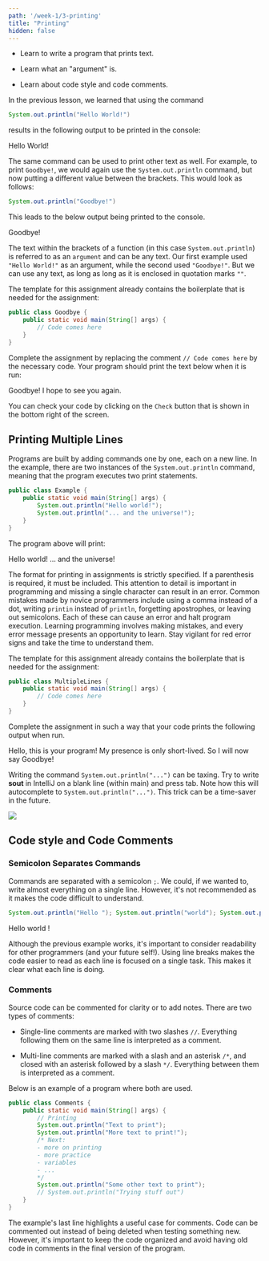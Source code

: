 ```yaml
---
path: '/week-1/3-printing'
title: "Printing"
hidden: false
---
```


<text-box variant='learningObjectives' name='Learning Objectives'>

- Learn to write a program that prints text.

- Learn what an "argument" is.
    
- Learn about code style and code comments.

</text-box>

In the previous lesson, we learned that using the command
```java
System.out.println("Hello World!")
```
results in the following output to be printed in the console:

<sample-output>

Hello World!

</sample-output>

The same command can be used to print other text as well. For example, to print ``Goodbye!``, we would again use the `System.out.println` command, but now putting a different value between the brackets. This would look as follows:
``` Java
System.out.println("Goodbye!")
```
This leads to the below output being printed to the console.

<sample-output>

Goodbye!

</sample-output>

The text within the brackets of a function (in this case `System.out.println`) is referred to as an `argument` and can be any text. Our first example used `"Hello World!"` as an argument, while the second used `"Goodbye!"`. But we can use any text, as long as long as it is enclosed in quotation marks `""`.

<programming-exercise name="Goodbye">

The template for this assignment already contains the boilerplate that is needed for the assignment:
```java
public class Goodbye {
    public static void main(String[] args) {
        // Code comes here
    }
}

```

Complete the assignment by replacing the comment `// Code comes here` by the necessary code. Your program should print the text below when it is run:

<sample-output>

Goodbye! I hope to see you again.

</sample-output>

You can check your code by clicking on the `Check` button that is shown in the bottom right of the screen.

</programming-exercise>


## Printing Multiple Lines

Programs are built by adding commands one by one, each on a new line. In the example, there are two instances of the `System.out.println` command, meaning that the program executes two print statements.

```java
public class Example {
    public static void main(String[] args) {
        System.out.println("Hello world!");
        System.out.println("... and the universe!");
    }
}
```

The program above will print:

<sample-output>

Hello world!
... and the universe!

</sample-output>


<text-box variant=hint name="Assignment guidelines">

 The format for printing in assignments is strictly specified. If a parenthesis is required, it must be included.
    This attention to detail is important in programming and missing a single character can result in an error. Common mistakes made by novice programmers include using a comma instead of a dot, writing `printin` instead of `println`, forgetting apostrophes, or leaving out semicolons.
    Each of these can cause an error and halt program execution. Learning programming involves making mistakes, and every error message presents an opportunity to learn. Stay vigilant for red error signs and take the time to understand them.   
       
</text-box>

<programming-exercise name="Multiple Lines">

The template for this assignment already contains the boilerplate that is needed for the assignment:
```java
public class MultipleLines {
    public static void main(String[] args) {
        // Code comes here
    }
}

```

Complete the assignment in such a way that your code prints the following output when run.

<sample-output>

Hello, this is your program!
My presence is only short-lived.
So I will now say Goodbye!

</sample-output>

</programming-exercise>

<text-box variant=hint name="Using a shortcut for printing">

Writing the command `System.out.println("...")` can be taxing. Try to write **sout** in IntelliJ on a blank line (within main) and press tab. Note how this will autocomplete to `System.out.println("...")`. This trick can be a time-saver in the future.

![](../img/soutVideo.gif)

</text-box>

## Code style and Code Comments

### Semicolon Separates Commands
Commands are separated with a semicolon `;`. We could, if we wanted to, write almost everything on a single line. However, it's not recommended as it makes the code difficult to understand.

```java
System.out.println("Hello "); System.out.println("world"); System.out.println("!");
```

<sample-output>

Hello
world
!

</sample-output>

Although the previous example works, it's important to consider readability for other programmers (and your future self!). Using line breaks makes the code easier to read as each line is focused on a single task. This makes it clear what each line is doing.

### Comments
Source code can be commented for clarity or to add notes. There are two types of comments:

- Single-line comments are marked with two slashes `//`. Everything following them on the same line is interpreted as a comment.

- Multi-line comments are marked with a slash and an asterisk `/*`, and closed with an asterisk followed by a slash `*/`. Everything between them is interpreted as a comment.

Below is an example of a program where both are used.

```java
public class Comments {
    public static void main(String[] args) {
        // Printing
        System.out.println("Text to print");
        System.out.println("More text to print!");
        /* Next:
        - more on printing
        - more practice
        - variables
        - ...
        */
        System.out.println("Some other text to print");
        // System.out.println("Trying stuff out")
    }
}
```

The example's last line highlights a useful case for comments. Code can be commented out instead of being deleted when testing something new. However, it's important to keep the code organized and avoid having old code in comments in the final version of the program.
